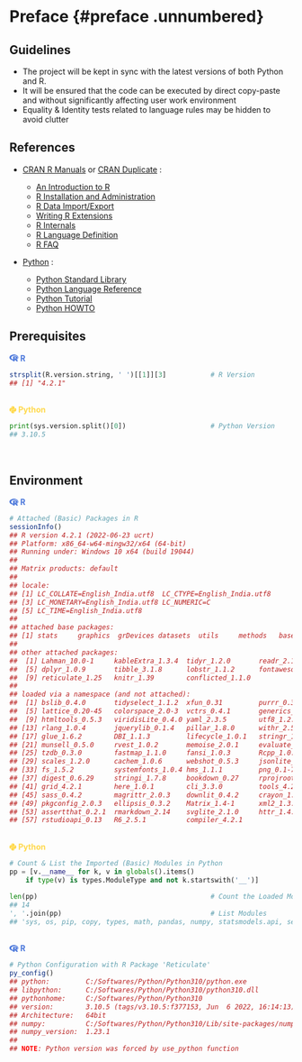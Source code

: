 # Preface {#preface .unnumbered}



## Guidelines

- The project will be kept in sync with the latest versions of both Python and R. 
- It will be ensured that the code can be executed by direct copy-paste and without significantly affecting user work environment
- Equality & Identity tests related to language rules may be hidden to avoid clutter

## References

- [CRAN R Manuals](https://cran.r-project.org/doc/manuals/) or [CRAN Duplicate](https://cran.r-project.org/manuals.html) :
  - [An Introduction to R](https://cran.r-project.org/doc/manuals/R-intro.html)
  - [R Installation and Administration](https://cran.r-project.org/doc/manuals/R-admin.html)
  - [R Data Import/Export](https://cran.r-project.org/doc/manuals/R-data.html)
  - [Writing R Extensions](https://cran.r-project.org/doc/manuals/R-exts.html)
  - [R Internals](https://cran.r-project.org/doc/manuals/R-ints.html)
  - [R Language Definition](https://cran.r-project.org/doc/manuals/R-lang.html)
  - [R FAQ](https://cran.r-project.org/doc/manuals/R-FAQ.html)

- [Python](https://docs.python.org/3/index.html) :
  - [Python Standard Library](https://docs.python.org/3/library/index.html)
  - [Python Language Reference](https://docs.python.org/3/reference/index.html)
  - [Python Tutorial](https://docs.python.org/3/tutorial/index.html)
  - [Python HOWTO](https://docs.python.org/3/howto/index.html)


## Prerequisites

<div class=decocode><div style='background-color:inherit'><span style='font-size:100%;color:#4C78DB'><svg aria-hidden="true" role="img" viewBox="0 0 581 512" style="height:1em;width:1.13em;vertical-align:-0.125em;margin-left:auto;margin-right:auto;font-size:inherit;fill:#4C78DB;overflow:visible;position:relative;"><path d="M581 226.6C581 119.1 450.9 32 290.5 32S0 119.1 0 226.6C0 322.4 103.3 402 239.4 418.1V480h99.1v-61.5c24.3-2.7 47.6-7.4 69.4-13.9L448 480h112l-67.4-113.7c54.5-35.4 88.4-84.9 88.4-139.7zm-466.8 14.5c0-73.5 98.9-133 220.8-133s211.9 40.7 211.9 133c0 50.1-26.5 85-70.3 106.4-2.4-1.6-4.7-2.9-6.4-3.7-10.2-5.2-27.8-10.5-27.8-10.5s86.6-6.4 86.6-92.7-90.6-87.9-90.6-87.9h-199V361c-74.1-21.5-125.2-67.1-125.2-119.9zm225.1 38.3v-55.6c57.8 0 87.8-6.8 87.8 27.3 0 36.5-38.2 28.3-87.8 28.3zm-.9 72.5H365c10.8 0 18.9 11.7 24 19.2-16.1 1.9-33 2.8-50.6 2.9v-22.1z"/></svg><b> R</b></span>

```r
strsplit(R.version.string, ' ')[[1]][3]           # R Version
## [1] "4.2.1"
```

</div><br></div>

<div class=decocode><div style='background-color:inherit'><span style='font-size:100%;color:#FFD94C'><svg aria-hidden="true" role="img" viewBox="0 0 448 512" style="height:1em;width:0.88em;vertical-align:-0.125em;margin-left:auto;margin-right:auto;font-size:inherit;fill:#FFD94C;overflow:visible;position:relative;"><path d="M439.8 200.5c-7.7-30.9-22.3-54.2-53.4-54.2h-40.1v47.4c0 36.8-31.2 67.8-66.8 67.8H172.7c-29.2 0-53.4 25-53.4 54.3v101.8c0 29 25.2 46 53.4 54.3 33.8 9.9 66.3 11.7 106.8 0 26.9-7.8 53.4-23.5 53.4-54.3v-40.7H226.2v-13.6h160.2c31.1 0 42.6-21.7 53.4-54.2 11.2-33.5 10.7-65.7 0-108.6zM286.2 404c11.1 0 20.1 9.1 20.1 20.3 0 11.3-9 20.4-20.1 20.4-11 0-20.1-9.2-20.1-20.4 .1-11.3 9.1-20.3 20.1-20.3zM167.8 248.1h106.8c29.7 0 53.4-24.5 53.4-54.3V91.9c0-29-24.4-50.7-53.4-55.6-35.8-5.9-74.7-5.6-106.8 .1-45.2 8-53.4 24.7-53.4 55.6v40.7h106.9v13.6h-147c-31.1 0-58.3 18.7-66.8 54.2-9.8 40.7-10.2 66.1 0 108.6 7.6 31.6 25.7 54.2 56.8 54.2H101v-48.8c0-35.3 30.5-66.4 66.8-66.4zm-6.7-142.6c-11.1 0-20.1-9.1-20.1-20.3 .1-11.3 9-20.4 20.1-20.4 11 0 20.1 9.2 20.1 20.4s-9 20.3-20.1 20.3z"/></svg><b> Python</b></span>

```python
print(sys.version.split()[0])                     # Python Version
## 3.10.5
```

</div><br></div>

## Environment

<div class=decocode><div style='background-color:inherit'><span style='font-size:100%;color:#4C78DB'><svg aria-hidden="true" role="img" viewBox="0 0 581 512" style="height:1em;width:1.13em;vertical-align:-0.125em;margin-left:auto;margin-right:auto;font-size:inherit;fill:#4C78DB;overflow:visible;position:relative;"><path d="M581 226.6C581 119.1 450.9 32 290.5 32S0 119.1 0 226.6C0 322.4 103.3 402 239.4 418.1V480h99.1v-61.5c24.3-2.7 47.6-7.4 69.4-13.9L448 480h112l-67.4-113.7c54.5-35.4 88.4-84.9 88.4-139.7zm-466.8 14.5c0-73.5 98.9-133 220.8-133s211.9 40.7 211.9 133c0 50.1-26.5 85-70.3 106.4-2.4-1.6-4.7-2.9-6.4-3.7-10.2-5.2-27.8-10.5-27.8-10.5s86.6-6.4 86.6-92.7-90.6-87.9-90.6-87.9h-199V361c-74.1-21.5-125.2-67.1-125.2-119.9zm225.1 38.3v-55.6c57.8 0 87.8-6.8 87.8 27.3 0 36.5-38.2 28.3-87.8 28.3zm-.9 72.5H365c10.8 0 18.9 11.7 24 19.2-16.1 1.9-33 2.8-50.6 2.9v-22.1z"/></svg><b> R</b></span>

```r
# Attached (Basic) Packages in R 
sessionInfo()
## R version 4.2.1 (2022-06-23 ucrt)
## Platform: x86_64-w64-mingw32/x64 (64-bit)
## Running under: Windows 10 x64 (build 19044)
## 
## Matrix products: default
## 
## locale:
## [1] LC_COLLATE=English_India.utf8  LC_CTYPE=English_India.utf8   
## [3] LC_MONETARY=English_India.utf8 LC_NUMERIC=C                  
## [5] LC_TIME=English_India.utf8    
## 
## attached base packages:
## [1] stats     graphics  grDevices datasets  utils     methods   base     
## 
## other attached packages:
##  [1] Lahman_10.0-1     kableExtra_1.3.4  tidyr_1.2.0       readr_2.1.2      
##  [5] dplyr_1.0.9       tibble_3.1.8      lobstr_1.1.2      fontawesome_0.3.0
##  [9] reticulate_1.25   knitr_1.39        conflicted_1.1.0 
## 
## loaded via a namespace (and not attached):
##  [1] bslib_0.4.0       tidyselect_1.1.2  xfun_0.31         purrr_0.3.4      
##  [5] lattice_0.20-45   colorspace_2.0-3  vctrs_0.4.1       generics_0.1.3   
##  [9] htmltools_0.5.3   viridisLite_0.4.0 yaml_2.3.5        utf8_1.2.2       
## [13] rlang_1.0.4       jquerylib_0.1.4   pillar_1.8.0      withr_2.5.0      
## [17] glue_1.6.2        DBI_1.1.3         lifecycle_1.0.1   stringr_1.4.0    
## [21] munsell_0.5.0     rvest_1.0.2       memoise_2.0.1     evaluate_0.15    
## [25] tzdb_0.3.0        fastmap_1.1.0     fansi_1.0.3       Rcpp_1.0.9       
## [29] scales_1.2.0      cachem_1.0.6      webshot_0.5.3     jsonlite_1.8.0   
## [33] fs_1.5.2          systemfonts_1.0.4 hms_1.1.1         png_0.1-7        
## [37] digest_0.6.29     stringi_1.7.8     bookdown_0.27     rprojroot_2.0.3  
## [41] grid_4.2.1        here_1.0.1        cli_3.3.0         tools_4.2.1      
## [45] sass_0.4.2        magrittr_2.0.3    downlit_0.4.2     crayon_1.5.1     
## [49] pkgconfig_2.0.3   ellipsis_0.3.2    Matrix_1.4-1      xml2_1.3.3       
## [53] assertthat_0.2.1  rmarkdown_2.14    svglite_2.1.0     httr_1.4.3       
## [57] rstudioapi_0.13   R6_2.5.1          compiler_4.2.1
```

</div><br></div>

<div class=decocode><div style='background-color:inherit'><span style='font-size:100%;color:#FFD94C'><svg aria-hidden="true" role="img" viewBox="0 0 448 512" style="height:1em;width:0.88em;vertical-align:-0.125em;margin-left:auto;margin-right:auto;font-size:inherit;fill:#FFD94C;overflow:visible;position:relative;"><path d="M439.8 200.5c-7.7-30.9-22.3-54.2-53.4-54.2h-40.1v47.4c0 36.8-31.2 67.8-66.8 67.8H172.7c-29.2 0-53.4 25-53.4 54.3v101.8c0 29 25.2 46 53.4 54.3 33.8 9.9 66.3 11.7 106.8 0 26.9-7.8 53.4-23.5 53.4-54.3v-40.7H226.2v-13.6h160.2c31.1 0 42.6-21.7 53.4-54.2 11.2-33.5 10.7-65.7 0-108.6zM286.2 404c11.1 0 20.1 9.1 20.1 20.3 0 11.3-9 20.4-20.1 20.4-11 0-20.1-9.2-20.1-20.4 .1-11.3 9.1-20.3 20.1-20.3zM167.8 248.1h106.8c29.7 0 53.4-24.5 53.4-54.3V91.9c0-29-24.4-50.7-53.4-55.6-35.8-5.9-74.7-5.6-106.8 .1-45.2 8-53.4 24.7-53.4 55.6v40.7h106.9v13.6h-147c-31.1 0-58.3 18.7-66.8 54.2-9.8 40.7-10.2 66.1 0 108.6 7.6 31.6 25.7 54.2 56.8 54.2H101v-48.8c0-35.3 30.5-66.4 66.8-66.4zm-6.7-142.6c-11.1 0-20.1-9.1-20.1-20.3 .1-11.3 9-20.4 20.1-20.4 11 0 20.1 9.2 20.1 20.4s-9 20.3-20.1 20.3z"/></svg><b> Python</b></span>

```python
# Count & List the Imported (Basic) Modules in Python 
pp = [v.__name__ for k, v in globals().items() 
    if type(v) is types.ModuleType and not k.startswith('__')]

len(pp)                                           # Count the Loaded Modules
## 14
', '.join(pp)                                     # List Modules
## 'sys, os, pip, copy, types, math, pandas, numpy, statsmodels.api, seaborn, sklearn, matplotlib, matplotlib.pyplot, pyarrow'
```

</div><br></div>

<div class=decocode><div style='background-color:inherit'><span style='font-size:100%;color:#4C78DB'><svg aria-hidden="true" role="img" viewBox="0 0 581 512" style="height:1em;width:1.13em;vertical-align:-0.125em;margin-left:auto;margin-right:auto;font-size:inherit;fill:#4C78DB;overflow:visible;position:relative;"><path d="M581 226.6C581 119.1 450.9 32 290.5 32S0 119.1 0 226.6C0 322.4 103.3 402 239.4 418.1V480h99.1v-61.5c24.3-2.7 47.6-7.4 69.4-13.9L448 480h112l-67.4-113.7c54.5-35.4 88.4-84.9 88.4-139.7zm-466.8 14.5c0-73.5 98.9-133 220.8-133s211.9 40.7 211.9 133c0 50.1-26.5 85-70.3 106.4-2.4-1.6-4.7-2.9-6.4-3.7-10.2-5.2-27.8-10.5-27.8-10.5s86.6-6.4 86.6-92.7-90.6-87.9-90.6-87.9h-199V361c-74.1-21.5-125.2-67.1-125.2-119.9zm225.1 38.3v-55.6c57.8 0 87.8-6.8 87.8 27.3 0 36.5-38.2 28.3-87.8 28.3zm-.9 72.5H365c10.8 0 18.9 11.7 24 19.2-16.1 1.9-33 2.8-50.6 2.9v-22.1z"/></svg><b> R</b></span>

```r
# Python Configuration with R Package 'Reticulate'
py_config()
## python:         C:/Softwares/Python/Python310/python.exe
## libpython:      C:/Softwares/Python/Python310/python310.dll
## pythonhome:     C:/Softwares/Python/Python310
## version:        3.10.5 (tags/v3.10.5:f377153, Jun  6 2022, 16:14:13) [MSC v.1929 64 bit (AMD64)]
## Architecture:   64bit
## numpy:          C:/Softwares/Python/Python310/Lib/site-packages/numpy
## numpy_version:  1.23.1
## 
## NOTE: Python version was forced by use_python function
```

</div><br></div>

